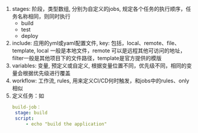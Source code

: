 1. stages: 阶段，类型数组, 分别为自定义的jobs, 规定各个任务的执行顺序，任务名称相同，则同时执行
   * build
   * test
   * deploy
2. include: 应用的yml或yaml配置文件, key: 包括，local、remote、file、template, local 一般是本地文件，remote 可以是远程其他可访问的地址，filter一般是其他项目下的文件路径，template是官方提供的模版
3. variables: 变量, 预定义或自定义, 根据变量位置不同，优先级不同，相同的变量会根据优先级进行覆盖
4. workflow: 工作流, rules, 用来定义CI/CD何时触发，和jobs中的rules、only相似
5. 定义任务：如
   ```yml
   build-job：
    stage: build
    script:
        - echo "build the application"
   ```

